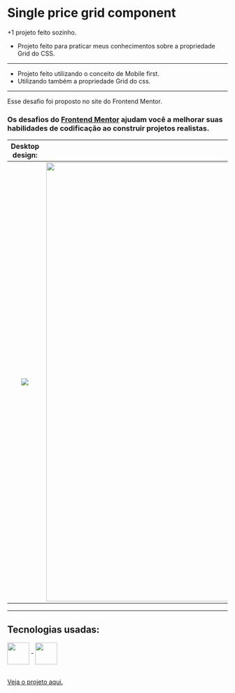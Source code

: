 # Single price grid component

+1 projeto feito sozinho.
- Projeto feito para praticar meus conhecimentos sobre a propriedade Grid do CSS.
---------
- Projeto feito utilizando o conceito de Mobile first.
- Utilizando também a propriedade Grid do css.

--------
Esse desafio foi proposto no site do Frontend Mentor.

### Os desafios do [Frontend Mentor](https://www.frontendmentor.io) ajudam você a melhorar suas habilidades de codificação ao construir projetos realistas. 

Desktop design:            |  Mobile design:
:-------------------------:|:-------------------------:
<img src="https://res.cloudinary.com/dz209s6jk/image/upload/q_auto:good,w_900/Challenges/etoajz7nokwmphl1jonw.jpg">  |  <img height = "1000px" src="https://res.cloudinary.com/dz209s6jk/image/upload/q_auto:good,w_900/Challenges/cjwzdseazcmvcd0g2tsx.jpg">

--------

## Tecnologias usadas:

<div>
  <img align = "center" width="50px" src = "https://cdn.jsdelivr.net/gh/devicons/devicon/icons/html5/html5-plain-wordmark.svg"> -
  <img align = "center" width="50px" src = "https://cdn.jsdelivr.net/gh/devicons/devicon/icons/css3/css3-plain-wordmark.svg">
</div>

<br>

<a href = "https://guilherme-goncalves-de-souza.github.io/Desafio-Single-price-grid-component-do-Frontend-Mentor/"> Veja o projeto aqui. </a>
